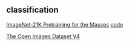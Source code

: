 
## classification

[ImageNet-21K Pretraining for the Masses](https://arxiv.org/pdf/2104.10972v4.pdf) [code](https://github.com/Alibaba-MIIL/ImageNet21K)

[The Open Images Dataset V4](https://arxiv.org/pdf/1811.00982.pdf)
